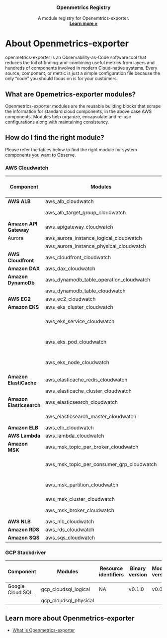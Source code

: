 <p align="center">
  <h3 align="center">Openmetrics Registry</h3>
  <p align="center">
    A module registry for Openemtrics-exporter.  
    <br />
    <a href="https://docs.hypertrace.org"><strong>Learn more »</strong></a>
    <br />
  </p>
</p>

# About Openmetrics-exporter
openmetrics-exporter is an Observability-as-Code software tool that reduces the toil of finding-and-combining useful metrics from layers and hundreds of components involved in modern Cloud-native systems. Every source, component, or metric is just a simple configuration file because the only “code” you should focus on is for your customers.

## What are Opemetrics-exporter modules?
Openmetrics-exporter modules are the reusable building blocks that scrape the information for standard cloud components, in the above case AWS components. Modules help organize, encapsulate and re-use configurations along with maintaining consistency. 

## How do I find the right module?
Please refer the tables below to find the right module for system components you want to Observe. 

### AWS Cloudwatch

| **Component** | **Modules**                               | **Resource identifiers**                               | **Binary version** | **Module version** | **Link to module **                                                                                                                | **Changelog**                                                                                       |
|---------------|-------------------------------------------|--------------------------------------------------------|--------------------|--------------------|------------------------------------------------------------------------------------------------------------------------------------|-----------------------------------------------------------------------------------------------------|
| **AWS ALB**           | aws_alb_cloudwatch                        | LoadBalancer                                           | v0.1.0             | v0.0.1             | [Download](https://github.com/last9/openmetrics-registry/releases/download/v0.0.1/aws_cloudwatch_alb_alb_v0.0.1.hcl)                           | [Changelog](https://github.com/last9/openmetrics-registry/blob/master/aws/cloudwatch/alb/CHANGELOG.md)           |
|               | aws_alb_target_group_cloudwatch           | LoadBalancer, TargetGroup                              |                    |                    |                                                                                                                                    |                                                                                                     |
| **Amazon API Gateway**  | aws_apigateway_cloudwatch                 | ApiName, Stage                                         | v0.1.0             | v0.0.1             | [Download](https://github.com/last9/openmetrics-registry/releases/download/v0.0.1/aws_cloudwatch_apigateway_apigateway_v0.0.1.hcl)             | [Changelog](https://github.com/last9/openmetrics-registry/blob/master/aws/cloudwatch/apigateway/CHANGELOG.md)    |
| Aurora        | aws_aurora_instance_logical_cloudwatch    | DBInstanceIdentifier                                   | v0.1.0             | v0.0.1             | [Download](https://github.com/last9/openmetrics-registry/releases/download/v0.0.1/aws_instance_logical_cloudwatch_aurora_aurora_v0.0.1.hcl)    | [Changelog](https://github.com/last9/openmetrics-registry/blob/master/aws/cloudwatch/aurora/CHANGELOG.md)        |
|               | aws_aurora_instance_physical_cloudwatch   | DBInstanceIdentifier                                   |                    |                    |                                                                                                                                    |                                                                                                     |
| **AWS Cloudfront**    | aws_cloudfront_cloudwatch                 | "DistributionId", "Region"                             | v0.1.0             | v0.0.1             | [Download](https://github.com/last9/openmetrics-registry/releases/download/v0.0.1/aws_cloudwatch_cloudfront_cloudfront_v0.0.1.hcl)             | [Changelog](https://github.com/last9/openmetrics-registry/blob/master/aws/cloudwatch/cloudfront/CHANGELOG.md)    |
| **Amazon DAX**           | aws_dax_cloudwatch                        | ClusterId, NodeId                                      | v0.1.0             | v0.0.1             | [Download](https://github.com/last9/openmetrics-registry/releases/download/v0.0.1/aws_cloudwatch_dax_dax_v0.0.1.hcl)                           | [Changelog](https://github.com/last9/openmetrics-registry/blob/master/aws/cloudwatch/dax/CHANGELOG.md)           |
| **Amazon DynamoDb**      | aws_dynamodb_table_operation_cloudwatch   | TableName, Operation                                   | v0.1.0             | v0.0.1             | [Download](https://github.com/last9/openmetrics-registry/releases/download/v0.0.1/aws_table_operation_cloudwatch_dynamodb_dynamodb_v0.0.1.hcl) | [Changelog](https://github.com/last9/openmetrics-registry/blob/master/aws/cloudwatch/dynamodb/CHANGELOG.md)      |
|               | aws_dynamodb_table_cloudwatch             | TableName                                              |                    |                    |                                                                                                                                    |                                                                                                     |
| **AWS EC2**           | aws_ec2_cloudwatch                        | InstanceId                                             | v0.1.0             | v0.0.1             | [Download](https://github.com/last9/openmetrics-registry/releases/download/v0.0.1/aws_cloudwatch_ec2_ec2_v0.0.1.hcl)                           | [Changelog](https://github.com/last9/openmetrics-registry/blob/master/aws/cloudwatch/ec2/CHANGELOG.md)           |
| **Amazon EKS**           | aws_eks_cluster_cloudwatch                | ClusterName                                            | v0.1.0             | v0.0.1             | [Download](https://github.com/last9/openmetrics-registry/releases/download/v0.0.1/aws_cluster_cloudwatch_eks_eks_v0.0.1.hcl)                   | [Changelog](https://github.com/last9/openmetrics-registry/blob/master/aws/cloudwatch/eks/CHANGELOG.md)           |
|               | aws_eks_service_cloudwatch                | ClusterName, Namespace, Service                        |                    |                    |                                                                                                                                    |                                                                                                     |
|               | aws_eks_pod_cloudwatch                    | ClusterName, Namespace, PodName                        |                    |                    |                                                                                                                                    |                                                                                                     |
|               | aws_eks_node_cloudwatch                   | ClusterName, NodeName, InstanceId                      |                    |                    |                                                                                                                                    |                                                                                                     |
| **Amazon ElastiCache** | aws_elasticache_redis_cloudwatch          | CacheClusterId                                         | v0.1.0             | v0.0.1             | [Download](https://github.com/last9/openmetrics-registry/releases/download/v0.0.1/aws_redis_cloudwatch_elasticache_elasticache_v0.0.1.hcl)     | [Changelog](https://github.com/last9/openmetrics-registry/blob/master/aws/cloudwatch/elasticache/CHANGELOG.md)   |
|               | aws_elasticache_cluster_cloudwatch        | CacheClusterId                                         |                    |                    |                                                                                                                                    |                                                                                                     |
| **Amazon Elasticsearch** | aws_elasticsearch_cloudwatch              | "ClientId", "DomainName"                               | v0.1.0             | v0.0.1             |[Download](https://github.com/last9/openmetrics-registry/releases/download/v0.0.1/aws_cloudwatch_elasticsearch_elasticsearch_v0.0.1.hcl)       | [Changelog](https://github.com/last9/openmetrics-registry/blob/master/aws/cloudwatch/elasticsearch/CHANGELOG.md) |
|               | aws_elasticsearch_master_cloudwatch       | "ClientId", "DomainName"                               |                    |                    |                                                                                                                                    |                                                                                                     |
| **Amazon ELB**           | aws_elb_cloudwatch                        | LoadBalancerName                                       | v0.1.0             | v0.0.1             | [Download](https://github.com/last9/openmetrics-registry/releases/download/v0.0.1/aws_cloudwatch_elb_elb_v0.0.1.hcl)                           | [Changelog](https://github.com/last9/openmetrics-registry/blob/master/aws/cloudwatch/elb/CHANGELOG.md)           |
| **AWS Lambda**        | aws_lambda_cloudwatch                     | FunctionName                                           | v0.1.0             | v0.0.1             | [Download](https://github.com/last9/openmetrics-registry/releases/download/v0.0.1/aws_cloudwatch_lambda_lambda_v0.0.1.hcl)                     | [Changelog](https://github.com/last9/openmetrics-registry/blob/master/aws/cloudwatch/lambda/CHANGELOG.md)        |
| **Amazon MSK**           | aws_msk_topic_per_broker_cloudwatch       | "Cluster Name", "Broker ID", "Topic"                   | v0.1.0             | v0.0.1             | [Download](https://github.com/last9/openmetrics-registry/releases/download/v0.0.1/aws_topic_per_broker_cloudwatch_msk_msk_v0.0.1.hcl)          | [Changelog](https://github.com/last9/openmetrics-registry/blob/master/aws/cloudwatch/msk/CHANGELOG.md)           |
|               | aws_msk_topic_per_consumer_grp_cloudwatch | "Cluster Name", "Consumer Group", "Topic"              |                    |                    |                                                                                                                                    |                                                                                                     |
|               | aws_msk_partition_cloudwatch              | "Cluster Name", "Consumer Group", "Partition", "Topic" |                    |                    |                                                                                                                                    |                                                                                                     |
|               | aws_msk_cluster_cloudwatch                | "Cluster Name"                                         |                    |                    |                                                                                                                                    |                                                                                                     |
|               | aws_msk_broker_cloudwatch                 | "Cluster Name", "Broker ID"                            |                    |                    |                                                                                                                                    |                                                                                                     |
| **AWS NLB**           | aws_nlb_cloudwatch                        | LoadBalancer                                           | v0.1.0             | v0.0.1             | [Download](https://github.com/last9/openmetrics-registry/releases/download/v0.0.1/aws_cloudwatch_nlb_nlb_v0.0.1.hcl)                           | [Changelog](https://github.com/last9/openmetrics-registry/blob/master/aws/cloudwatch/nlb/CHANGELOG.md)           |
| **Amazon RDS**           | aws_rds_cloudwatch                        | DBInstanceIdentifier                                   | v0.1.0             | v0.0.1             | [Download](https://github.com/last9/openmetrics-registry/releases/download/v0.0.1/aws_cloudwatch_rds_rds_v0.0.1.hcl)                         | [Changelog](https://github.com/last9/openmetrics-registry/blob/master/aws/cloudwatch/rds/CHANGELOG.md)           |
| **Amazon SQS**           | aws_sqs_cloudwatch                        | QueueName                                              | v0.1.0             | v0.0.1             | [Download](https://github.com/last9/openmetrics-registry/releases/download/v0.0.1/aws_cloudwatch_sqs_sqs_v0.0.1.hcl)                           | [Changelog](https://github.com/last9/openmetrics-registry/blob/master/aws/cloudwatch/sqs/CHANGELOG.md)           |


### GCP Stackdriver

| **Component**    | **Modules**           | **Resource identifiers** | **Binary version** | **Module version** | **Link to module **                                                                            | **Changelog**                                                              |
|------------------|-----------------------|--------------------------|--------------------|--------------------|------------------------------------------------------------------------------------------------|----------------------------------------------------------------------------|
| Google Cloud SQL | gcp_cloudsql_logical  | NA                       | v0.1.0             | v0.0.1             | [Download](https://github.com/last9/openmetrics-registry/releases/download/v0.0.1/gcp_cloudsql_v0.0.1.hcl) | [Changelog](https://github.com/last9/openmetrics-registry/blob/master/gcp/CHANGELOG.md) |
|                  | gcp_cloudsql_physical |


## Learn more about Openmetrics-exporter
- [What is Openmetrics-exporter](https://last9.notion.site/openmetrics-exporter-06e2b2f0ae404968b4238c32257acc0c)


